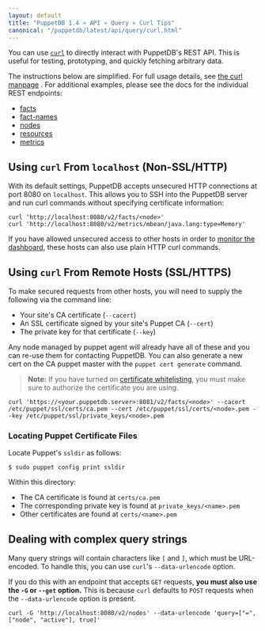 ```yaml
---
layout: default
title: "PuppetDB 1.4 » API » Query » Curl Tips"
canonical: "/puppetdb/latest/api/query/curl.html"
---
```


[Facts]: ./v3/facts.html
[Nodes]: ./v3/nodes.html
[fact-names]: ./v3/fact-names.html
[Resources]: ./v3/resources.html
[Metrics]: ./v3/metrics.html
[curl]: http://curl.haxx.se/docs/manpage.html
[dashboard]: ../../maintain_and_tune.html#monitor-the-performance-dashboard
[whitelist]: ../../configure.html#certificate-whitelist


You can use [`curl`][curl] to directly interact with PuppetDB's REST API. This is useful for testing, prototyping, and quickly fetching arbitrary data.

The instructions below are simplified. For full usage details, see [the curl manpage][curl] . For additional examples, please see the docs for the individual REST endpoints:

* [facts][]
* [fact-names][]
* [nodes][]
* [resources][]
* [metrics][]

## Using `curl` From `localhost` (Non-SSL/HTTP)

With its default settings, PuppetDB accepts unsecured HTTP connections at port 8080 on `localhost`. This allows you to SSH into the PuppetDB server and run curl commands without specifying certificate information:

    curl 'http://localhost:8080/v2/facts/<node>'
    curl 'http://localhost:8080/v2/metrics/mbean/java.lang:type=Memory'

If you have allowed unsecured access to other hosts in order to [monitor the dashboard][dashboard], these hosts can also use plain HTTP curl commands.

## Using `curl` From Remote Hosts (SSL/HTTPS)

To make secured requests from other hosts, you will need to supply the following via the command line:

* Your site's CA certificate (`--cacert`)
* An SSL certificate signed by your site's Puppet CA (`--cert`)
* The private key for that certificate (`--key`)

Any node managed by puppet agent will already have all of these and you can re-use them for contacting PuppetDB. You can also generate a new cert on the CA puppet master with the `puppet cert generate` command. 

> **Note:** If you have turned on [certificate whitelisting][whitelist], you must make sure to authorize the certificate you are using.

    curl 'https://<your.puppetdb.server>:8081/v2/facts/<node>' --cacert /etc/puppet/ssl/certs/ca.pem --cert /etc/puppet/ssl/certs/<node>.pem --key /etc/puppet/ssl/private_keys/<node>.pem

### Locating Puppet Certificate Files

Locate Puppet's `ssldir` as follows:

    $ sudo puppet config print ssldir

Within this directory:

* The CA certificate is found at `certs/ca.pem`
* The corresponding private key is found at `private_keys/<name>.pem`
* Other certificates are found at `certs/<name>.pem`


## Dealing with complex query strings

Many query strings will contain characters like `[` and `]`, which must be URL-encoded. To handle this, you can use `curl`'s `--data-urlencode` option. 

If you do this with an endpoint that accepts `GET` requests, **you must also use the `-G` or `--get` option.** This is because `curl` defaults to `POST` requests when the `--data-urlencode` option is present.

    curl -G 'http://localhost:8080/v2/nodes' --data-urlencode 'query=["=", ["node", "active"], true]'


